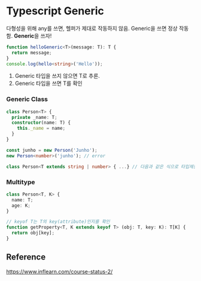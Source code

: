 # Typescript Generic

다형성을 위해 any를 쓰면, 헬퍼가 제대로 작동하지 않음. Generic을 쓰면 정상 작동함. **Generic**을 쓰자!

````typescript
function helloGeneric<T>(message: T): T {
  return message;
}
console.log(hello<string>('Hello'));
````

1. Generic 타입을 쓰지 않으면 T로 추론.
2. Generic 타입을 쓰면 T를 확인

### Generic Class

````typescript
class Person<T> {
  private _name: T;
  constructor(name: T) {
    this._name = name;
  }
}

const junho = new Person('Junho');
new Person<number>('junho'); // error

class Person<T extends string | number> { ...} // 다음과 같은 식으로 타입제한 가능
````

### Multitype

````typescript
class Person<T, K> {
  name: T;
  age: K;
}

// keyof T는 T의 key(attribute)인지를 확인
function getProperty<T, K extends keyof T> (obj: T, key: K): T[K] {
  return obj[key];
}
````

## Reference

https://www.inflearn.com/course-status-2/